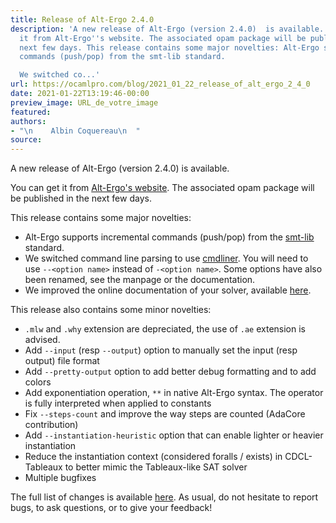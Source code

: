 ```yaml
---
title: Release of Alt-Ergo 2.4.0
description: 'A new release of Alt-Ergo (version 2.4.0)  is available. You can get
  it from Alt-Ergo''s website. The associated opam package will be published in the
  next few days. This release contains some major novelties: Alt-Ergo supports incremental
  commands (push/pop) from the smt-lib standard.

  We switched co...'
url: https://ocamlpro.com/blog/2021_01_22_release_of_alt_ergo_2_4_0
date: 2021-01-22T13:19:46-00:00
preview_image: URL_de_votre_image
featured:
authors:
- "\n    Albin Coquereau\n  "
source:
---
```


<p>A new release of Alt-Ergo (version 2.4.0)  is available.</p>
<p>You can get it from <a href="https://alt-ergo.ocamlpro.com/">Alt-Ergo's website</a>. The associated opam package will be published in the next few days.</p>
<p>This release contains some major novelties:</p>
<ul>
<li>Alt-Ergo supports incremental commands (push/pop) from the <a href="https://smtlib.cs.uiowa.edu/">smt-lib </a>standard.
</li>
<li>We switched command line parsing to use <a href="https://erratique.ch/software/cmdliner">cmdliner</a>. You will need to  use <code>--&lt;option name&gt;</code> instead of <code>-&lt;option name&gt;</code>. Some options have also been renamed, see the manpage or the documentation.
</li>
<li>We improved the online documentation of your solver, available <a href="https://ocamlpro.github.io/alt-ergo/">here</a>.
</li>
</ul>
<p>This release also contains  some minor novelties:</p>
<ul>
<li><code>.mlw</code> and <code>.why</code> extension are depreciated, the use of <code>.ae</code> extension is advised.
</li>
<li>Add <code>--input</code> (resp <code>--output</code>) option to manually set the input (resp output) file format
</li>
<li>Add <code>--pretty-output</code> option to add better debug formatting and to add colors
</li>
<li>Add exponentiation operation, <code>**</code> in native Alt-Ergo syntax. The operator is fully interpreted when applied to constants
</li>
<li>Fix <code>--steps-count</code> and improve the way steps are counted (AdaCore contribution)
</li>
<li>Add <code>--instantiation-heuristic</code> option that can enable lighter or heavier instantiation
</li>
<li>Reduce the instantiation context (considered foralls / exists) in CDCL-Tableaux to better mimic the Tableaux-like SAT solver
</li>
<li>Multiple bugfixes
</li>
</ul>
<p>The full list of changes is available <a href="https://ocamlpro.github.io/alt-ergo/About/changes.html">here</a>. As usual, do not hesitate to report bugs, to ask questions, or to give your feedback!</p>

